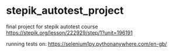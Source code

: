 # stepik_autotest_project

final project for stepik autotest course
https://stepik.org/lesson/222929/step/1?unit=196191

running tests on:
https://selenium1py.pythonanywhere.com/en-gb/
